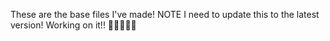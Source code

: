 These are the base files I've made!
NOTE I need to update this to the latest version! Working on it!! 🙇🙇🙇🙇🙇
